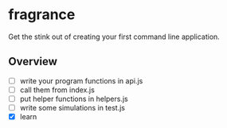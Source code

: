 # fragrance
Get the stink out of creating your first command line application.

## Overview

- [ ] write your program functions in api.js
- [ ] call them from index.js
- [ ] put helper functions in helpers.js
- [ ] write some simulations in test.js
- [x] learn
